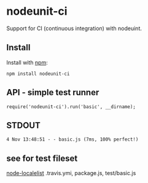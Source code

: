 # nodeunit-ci

Support for CI (continuous integration) with nodeuint.

## Install

Install with [npm](http://github.com/isaacs/npm):

    npm install nodeunit-ci

## API - simple test runner

    require('nodeunit-ci').run('basic', __dirname);

## STDOUT
    4 Nov 13:48:51 - - basic.js (7ms, 100% perfect!)
  
## see for test fileset
  [node-localelist](https://github.com/ystskm/node-localelist) 
    .travis.ymi, package.js, test/basic.js
  